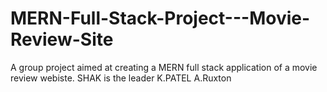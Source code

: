 # MERN-Full-Stack-Project---Movie-Review-Site

A group project aimed at creating a MERN full stack application of a movie review webiste.
SHAK is the leader
K.PATEL
A.Ruxton
